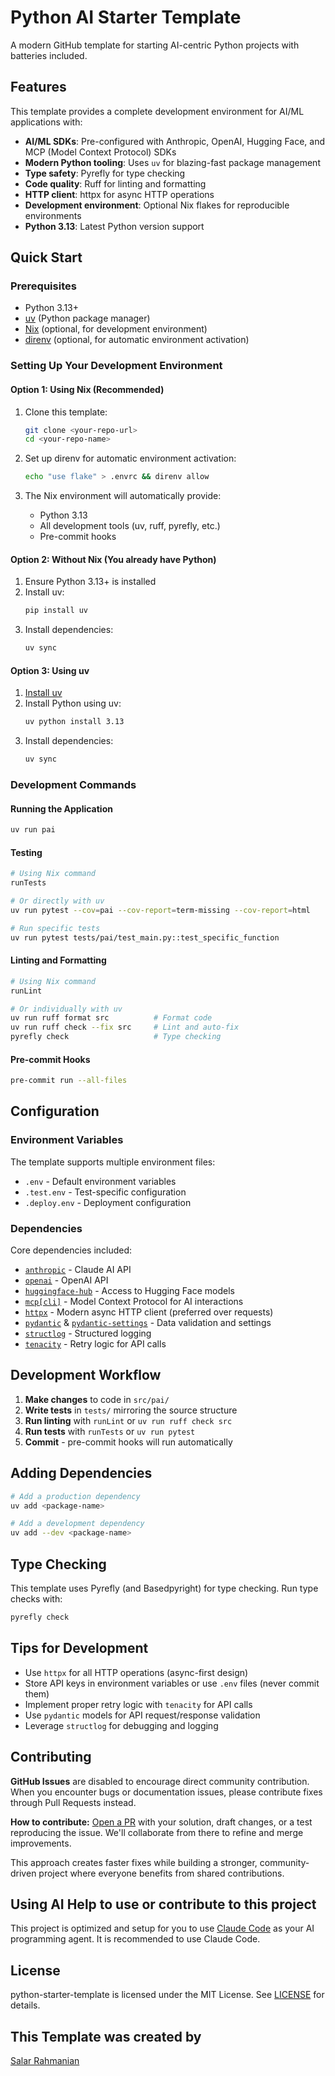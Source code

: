 # Python AI Starter Template

A modern GitHub template for starting AI-centric Python projects with batteries included.

## Features

This template provides a complete development environment for AI/ML applications with:

- **AI/ML SDKs**: Pre-configured with Anthropic, OpenAI, Hugging Face, and MCP (Model Context Protocol) SDKs
- **Modern Python tooling**: Uses `uv` for blazing-fast package management
- **Type safety**: Pyrefly for type checking
- **Code quality**: Ruff for linting and formatting
- **HTTP client**: httpx for async HTTP operations
- **Development environment**: Optional Nix flakes for reproducible environments
- **Python 3.13**: Latest Python version support

## Quick Start

### Prerequisites

- Python 3.13+
- [uv](https://github.com/astral-sh/uv) (Python package manager)
- [Nix](https://nixos.org/download.html) (optional, for development environment)
- [direnv](https://direnv.net/) (optional, for automatic environment activation)

### Setting Up Your Development Environment

#### Option 1: Using Nix (Recommended)

1. Clone this template:
   ```bash
   git clone <your-repo-url>
   cd <your-repo-name>
   ```

2. Set up direnv for automatic environment activation:
   ```bash
   echo "use flake" > .envrc && direnv allow
   ```

3. The Nix environment will automatically provide:
   - Python 3.13
   - All development tools (uv, ruff, pyrefly, etc.)
   - Pre-commit hooks

#### Option 2: Without Nix (You already have Python)

1. Ensure Python 3.13+ is installed
2. Install uv:
   ```bash
   pip install uv
   ```
3. Install dependencies:
   ```bash
   uv sync
   ```

#### Option 3: Using uv

1. [Install uv](https://docs.astral.sh/uv/getting-started/installation/)
2. Install Python using uv:
   ```bash
   uv python install 3.13
   ```
3. Install dependencies:
   ```bash
   uv sync
   ```

### Development Commands

#### Running the Application
```bash
uv run pai
```

#### Testing
```bash
# Using Nix command
runTests

# Or directly with uv
uv run pytest --cov=pai --cov-report=term-missing --cov-report=html

# Run specific tests
uv run pytest tests/pai/test_main.py::test_specific_function
```

#### Linting and Formatting
```bash
# Using Nix command
runLint

# Or individually with uv
uv run ruff format src          # Format code
uv run ruff check --fix src     # Lint and auto-fix
pyrefly check                   # Type checking
```

#### Pre-commit Hooks
```bash
pre-commit run --all-files
```

## Configuration

### Environment Variables

The template supports multiple environment files:
- `.env` - Default environment variables
- `.test.env` - Test-specific configuration
- `.deploy.env` - Deployment configuration

### Dependencies

Core dependencies included:
- [`anthropic`](https://docs.anthropic.com/en/api/client-sdks#python) - Claude AI API
- [`openai`](https://platform.openai.com/docs/libraries/python-library) - OpenAI API
- [`huggingface-hub`](https://huggingface.co/docs/huggingface_hub/index) - Access to Hugging Face models
- [`mcp[cli]`](https://modelcontextprotocol.io/docs/python/reference) - Model Context Protocol for AI interactions
- [`httpx`](https://www.python-httpx.org/) - Modern async HTTP client (preferred over requests)
- [`pydantic`](https://docs.pydantic.dev/) & [`pydantic-settings`](https://docs.pydantic.dev/latest/usage/pydantic_settings/) - Data validation and settings
- [`structlog`](https://www.structlog.org/) - Structured logging
- [`tenacity`](https://tenacity.readthedocs.io/) - Retry logic for API calls

## Development Workflow

1. **Make changes** to code in `src/pai/`
2. **Write tests** in `tests/` mirroring the source structure
3. **Run linting** with `runLint` or `uv run ruff check src`
4. **Run tests** with `runTests` or `uv run pytest`
5. **Commit** - pre-commit hooks will run automatically

## Adding Dependencies

```bash
# Add a production dependency
uv add <package-name>

# Add a development dependency
uv add --dev <package-name>
```

## Type Checking

This template uses Pyrefly (and Basedpyright) for type checking. Run type checks with:
```bash
pyrefly check
```

## Tips for Development

- Use `httpx` for all HTTP operations (async-first design)
- Store API keys in environment variables or use `.env` files (never commit them)
- Implement proper retry logic with `tenacity` for API calls
- Use `pydantic` models for API request/response validation
- Leverage `structlog` for debugging and logging

## Contributing

**GitHub Issues** are disabled to encourage direct community contribution. When you encounter bugs or documentation issues, please contribute fixes through Pull Requests instead.

**How to contribute:** [Open a PR](https://github.com/softinio/python-starter-template/pulls) with your solution, draft changes, or a test reproducing the issue. We'll collaborate from there to refine and merge improvements.

This approach creates faster fixes while building a stronger, community-driven project where everyone benefits from shared contributions.

## Using AI Help to use or contribute to this project

This project is optimized and setup for you to use [Claude Code](https://www.anthropic.com/claude-code) as your AI programming agent. It is recommended to use Claude Code.


## License

python-starter-template is licensed under the MIT License. See [LICENSE](LICENSE) for details.

## This Template was created by

[Salar Rahmanian](https://www.softinio.com)
